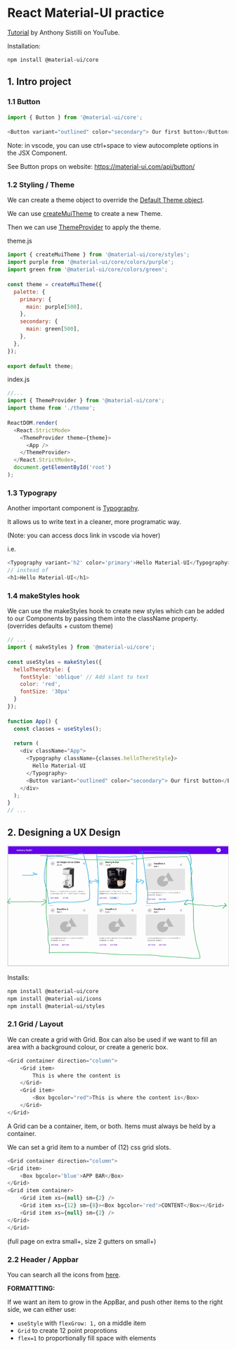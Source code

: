# React Material-UI practice

[Tutorial](https://www.youtube.com/watch?v=pHclLuRolzE) by Anthony Sistilli on
YouTube.

Installation:
```bash
npm install @material-ui/core
```

## 1. Intro project

### 1.1 Button

```js
import { Button } from '@material-ui/core';

<Button variant="outlined" color="secondary"> Our first button</Button>
```

Note: in vscode, you can use ctrl+space to view autocomplete options in the
JSX Component.

See Button props on website: https://material-ui.com/api/button/

### 1.2 Styling / Theme

We can create a theme object to override the
[Default Theme object](https://material-ui.com/customization/default-theme/#default-theme).

We can use [createMuiTheme](https://material-ui.com/customization/theming/#createmuitheme-options-args-theme)
to create a new Theme.

Then we can use [ThemeProvider](https://material-ui.com/styles/api/#themeprovider)
to apply the theme.

theme.js
```js
import { createMuiTheme } from '@material-ui/core/styles';
import purple from '@material-ui/core/colors/purple';
import green from '@material-ui/core/colors/green';

const theme = createMuiTheme({
  palette: {
    primary: {
      main: purple[500],
    },
    secondary: {
      main: green[500],
    },
  },
});

export default theme;
```

index.js
```js
//...
import { ThemeProvider } from '@material-ui/core';
import theme from './theme';

ReactDOM.render(
  <React.StrictMode>
    <ThemeProvider theme={theme}>
      <App />
    </ThemeProvider>
  </React.StrictMode>,
  document.getElementById('root')
);
```

### 1.3 Typograpy

Another important component is [Typography](https://material-ui.com/api/typography/).

It allows us to write text in a cleaner, more programatic way.

(Note: you can access docs link in vscode via hover)

i.e.
```js
<Typography variant='h2' color='primary'>Hello Material-UI</Typography>
// instead of
<h1>Hello Material-UI</h1>
```

### 1.4 makeStyles hook

We can use the makeStyles hook to create new styles which can be added to our
Components by passing them into the className property.
(overrides defaults + custom theme)

```js
// ...
import { makeStyles } from '@material-ui/core';

const useStyles = makeStyles({
  helloThereStyle: {
    fontStyle: 'oblique' // Add slant to text
    color: 'red',
    fontSize: '30px'
  }
});

function App() {
  const classes = useStyles();

  return (
    <div className="App">
      <Typography className={classes.helloThereStyle}>
        Hello Material-UI
      </Typography>
      <Button variant="outlined" color="secondary"> Our first button</Button>
    </div>
  );
}
// ...
```

## 2. Designing a UX Design

![](docs/2020-07-31-20-21-24.png)

Installs:
```bash
npm install @material-ui/core
npm install @material-ui/icons
npm install @material-ui/styles
```

### 2.1 Grid / Layout

We can create a grid with Grid. Box can also be used if we want to fill an area
with a background colour, or create a generic box.
```js
<Grid container direction="column">
    <Grid item>
        This is where the content is
    </Grid>
    <Grid item>
        <Box bgcolor="red">This is where the content is</Box>
    </Grid>
</Grid>
```

A Grid can be a container, item, or both. Items must always be held by a
container.

We can set a grid item to a number of (12) css grid slots.
```js
<Grid container direction="column">
<Grid item>
    <Box bgcolor='blue'>APP BAR</Box>
</Grid>
<Grid item container>
    <Grid item xs={null} sm={2} />
    <Grid item xs={12} sm={8}><Box bgcolor='red'>CONTENT</Box></Grid>
    <Grid item xs={null} sm={2} />
</Grid>
</Grid>
```
(full page on extra small+, size 2 gutters on small+)

### 2.2 Header / Appbar

You can search all the icons from [here](https://material-ui.com/components/material-icons/).

**FORMATTTING:**

If we want an item to grow in the AppBar, and push other items to the right side,
we can either use:
* `useStyle` with `flexGrow: 1,` on a middle item
* `Grid` to create 12 point proprotions
* `flex=1` to proportionally fill space with elements



